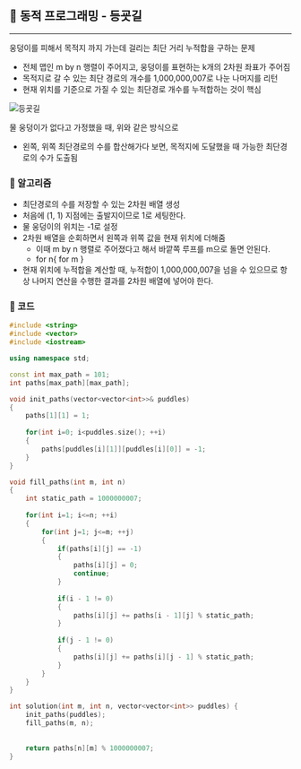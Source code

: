 ## :round_pushpin: 동적 프로그래밍 - 등굣길

***

웅덩이를 피해서 목적지 까지 가는데 걸리는 최단 거리 누적합을 구하는 문제



- 전체 맵인 m by n 행렬이 주어지고, 웅덩이를 표현하는 k개의 2차원 좌표가 주어짐
- 목적지로 갈 수 있는 최단 경로의 개수를 1,000,000,007로 나눈 나머지를 리턴
- 현재 위치를 기준으로 가질 수 있는 최단경로 개수를 누적합하는 것이 핵심



![등굣길](https://github.com/Lee-HyeongSeok/Programmers/assets/55940552/4db2ae25-7ba5-475e-b275-1b55db739242)

물 웅덩이가 없다고 가정했을 때, 위와 같은 방식으로

- 왼쪽, 위쪽 최단경로의 수를 합산해가다 보면, 목적지에 도달했을 때 가능한 최단경로의 수가 도출됨



### :pushpin: 알고리즘

- 최단경로의 수를 저장할 수 있는 2차원 배열 생성
- 처음에 (1, 1) 지점에는 출발지이므로 1로 세팅한다.
- 물 웅덩이의 위치는 -1로 설정
- 2차원 배열을 순회하면서 왼쪽과 위쪽 값을 현재 위치에 더해줌
  - 이때 m by n 행렬로 주어졌다고 해서 바깥쪽 루프를 m으로 돌면 안된다.
  - for n{ for m }
- 현재 위치에 누적합을 계산할 때, 누적합이 1,000,000,007을 넘을 수 있으므로 항상 나머지 연산을 수행한 결과를 2차원 배열에 넣어야 한다.



### :pushpin: 코드

```c++
#include <string>
#include <vector>
#include <iostream>

using namespace std;

const int max_path = 101;
int paths[max_path][max_path];

void init_paths(vector<vector<int>>& puddles)
{
    paths[1][1] = 1;
    
    for(int i=0; i<puddles.size(); ++i)
    {
        paths[puddles[i][1]][puddles[i][0]] = -1;
    }
}

void fill_paths(int m, int n)
{
    int static_path = 1000000007;
    
    for(int i=1; i<=n; ++i)
    {
        for(int j=1; j<=m; ++j)
        {
            if(paths[i][j] == -1)
            {
                paths[i][j] = 0;
                continue;
            }
            
            if(i - 1 != 0)
            {
                paths[i][j] += paths[i - 1][j] % static_path;
            }
            
            if(j - 1 != 0)
            {
                paths[i][j] += paths[i][j - 1] % static_path;
            }
        }
    }
}

int solution(int m, int n, vector<vector<int>> puddles) {
    init_paths(puddles);
    fill_paths(m, n);
    
    
    return paths[n][m] % 1000000007;
}
```

